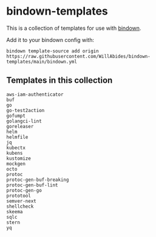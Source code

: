 # bindown-templates

This is a collection of templates for use with [bindown](https://github.com/willabides/bindown).

Add it to your bindown config with:

```
bindown template-source add origin https://raw.githubusercontent.com/WillAbides/bindown-templates/main/bindown.yml
```

## Templates in this collection
<!--- everything between the next line and the "end usage output" comment is generated by script/generate-readme --->
<!--- start usage output --->
```
aws-iam-authenticator
buf
go
go-test2action
gofumpt
golangci-lint
goreleaser
helm
helmfile
jq
kubectx
kubens
kustomize
mockgen
octo
protoc
protoc-gen-buf-breaking
protoc-gen-buf-lint
protoc-gen-go
prototool
semver-next
shellcheck
skeema
sqlc
stern
yq
```
<!--- end usage output --->
